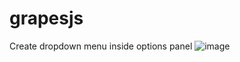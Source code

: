 # grapesjs
Create dropdown menu inside options panel
![image](https://user-images.githubusercontent.com/106048648/211146238-9ba75ad6-ca83-4479-b52f-2304a8ddd738.png)
